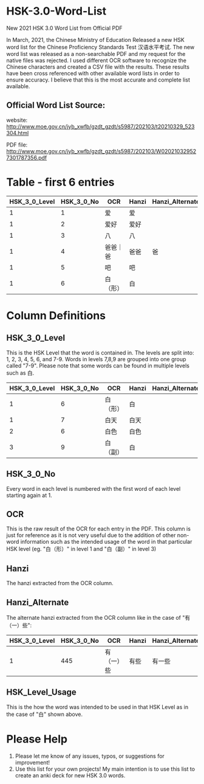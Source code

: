 # HSK-3.0-Word-List
New 2021 HSK 3.0 Word List from Official PDF

In March, 2021, the Chinese Ministry of Education Released a new HSK word list for the Chinese Proficiency Standards Test 汉语水平考试.
The new word list was released as a non-searchable PDF and my request for the native files was rejected.
I used different OCR software to recognize the Chinese characters and created a CSV file with the results. 
These results have been cross referenced with other available word lists in order to ensure accuracy. I believe that this is the most accurate and complete list available. 

Official Word List Source:
--------------------------
website: http://www.moe.gov.cn/jyb_xwfb/gzdt_gzdt/s5987/202103/t20210329_523304.html

PDF file: http://www.moe.gov.cn/jyb_xwfb/gzdt_gzdt/s5987/202103/W020210329527301787356.pdf

Table - first 6 entries
=====

| HSK_3_0_Level | HSK_3_0_No | OCR | Hanzi | Hanzi_Alternate | HSK_Level_Usage |
| ------- | ------- | ------- | ------- | ------- | ------- | 
| 1 | 1 | 爱 | 爱 |  |  | 
| 1 | 2 | 爱好 | 爱好 |  |  |  
| 1 | 3 | 八 | 八 |  |  |  
| 1 | 4 | 爸爸｜爸 | 爸爸 | 爸 |  | 
| 1 | 5 | 吧 | 吧 |  |  | 
| 1 | 6 | 白（形） | 白 |  | 形 |


Column Definitions
==================

HSK_3_0_Level
-------------
This is the HSK Level that the word is contained in. The levels are split into: 1, 2, 3, 4, 5, 6, and 7-9. 
Words in levels 7,8,9 are grouped into one group called "7-9".
Please note that some words can be found in multiple levels such as 白.

| HSK_3_0_Level | HSK_3_0_No | OCR | Hanzi | Hanzi_Alternate | HSK_Level_Usage |
| ------- | ------- | ------- | ------- | ------- | ------- | 
| 1 | 6 | 白（形） | 白 |  | 形 | 
| 1 | 7 | 白天 | 白天 |  |  |  
| 2 | 6 | 白色 | 白色 |  |  |  
| 3 | 9 | 白（副） | 白 |  | 副 | 


HSK_3_0_No
----------
Every word in each level is numbered with the first word of each level starting again at 1.

OCR
---
This is the raw result of the OCR for each entry in the PDF. This column is just for reference as it is not very useful due to the addition of other non-word information such as the intended usage of the word in that particular HSK level (eg. "白（形）" in level 1 and "白（副）" in level 3)  

Hanzi
-----
The hanzi extracted from the OCR column.

Hanzi_Alternate
--------------
The alternate hanzi extracted from the OCR column like in the case of "有（一）些":

| HSK_3_0_Level | HSK_3_0_No | OCR | Hanzi | Hanzi_Alternate | HSK_Level_Usage |
| ------- | ------- | ------- | ------- | ------- | ------- | 
| 1 |	445 |	有（一）些	| 有些	| 有一些 | |


HSK_Level_Usage
--------------
This is the how the word was intended to be used in that HSK Level as in the case of "白" shown above.


Please Help
==========
1. Please let me know of any issues, typos, or suggestions for improvement!
2. Use this list for your own projects! My main intention is to use this list to create an anki deck for new HSK 3.0 words. 
